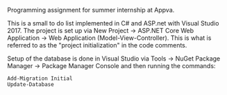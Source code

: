 Programming assignment for summer internship at Appva.

This is a small to do list implemented in C# and ASP.net with Visual Studio 2017.
The project is set up via New Project -> ASP.NET Core Web Application -> Web Application (Model-View-Controller). This is what is referred to as the "project initialization" in the code comments.

Setup of the database is done in Visual Studio via Tools -> NuGet Package Manager -> Package Manager Console and then running the commands:

```
Add-Migration Initial
Update-Database
```



